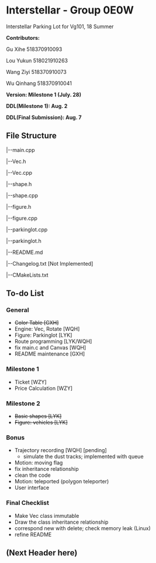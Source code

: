 # Interstellar - Group 0E0W
Interstellar Parking Lot for Vg101, 18 Summer

**Contributors:**

Gu Xihe    518370910093
  
Lou Yukun  518021910263
  
Wang Ziyi  518370910073
  
Wu Qinhang 518370910041

**Version: Milestone 1 (July. 28)**

**DDL(Milestone 1): Aug. 2**

**DDL(Final Submission): Aug. 7**

## File Structure
|--main.cpp

|--Vec.h

|--Vec.cpp

|--shape.h

|--shape.cpp

|--figure.h

|--figure.cpp

|--parkinglot.cpp

|--parkinglot.h

|--README.md

|--Changelog.txt  [Not Implemented]
  
|--CMakeLists.txt


## To-do List
### General
- ~~Color Table    [GXH]~~
- Engine: Vec, Rotate    [WQH]
- Figure: Parkinglot    [LYK]
- Route programming    [LYK/WQH]
- fix main.c and Canvas    [WQH]
- README maintenance    [GXH]
### Milestone 1
- Ticket    [WZY]
- Price Calculation    [WZY]
### Milestone 2
- ~~Basic shapes    [LYK]~~
- ~~Figure: vehicles    [LYK]~~
  
### Bonus
- Trajectory recording    [WQH] [pending]
  - simulate the dust tracks; implemented with queue
- Motion: moving flag
- fix inheritance relationship
- clean the code
- Motion: teleported (polygon teleporter)
- User interface
  
### Final Checklist
- Make Vec class immutable
- Draw the class inheritance relationship
- correspond new with delete; check memory leak (Linux)
- refine README


## (Next Header here)

